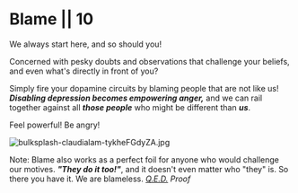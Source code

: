 # Blame || 10

We always start here, and so should you!

Concerned with pesky doubts and observations that challenge your beliefs, and even what's directly in front of you?

Simply fire your dopamine circuits by blaming people that are not like us! _**Disabling depression becomes empowering anger,**_ and we can rail together against all _**those people**_ who might be different than _**us**_.

Feel powerful! Be angry!

<img class="bordered" src="/_merged_assets/_static/images/bulksplash-claudialam-tykheFGdyZA.jpg" alt="bulksplash-claudialam-tykheFGdyZA.jpg" />

Note: Blame also works as a perfect foil for anyone who would challenge our motives. _**"They do it too!"**_, and it doesn't even matter who "they" is. So there you have it. We are blameless. _[Q.E.D.](https://en.wikipedia.org/wiki/Q.E.D.) Proof_